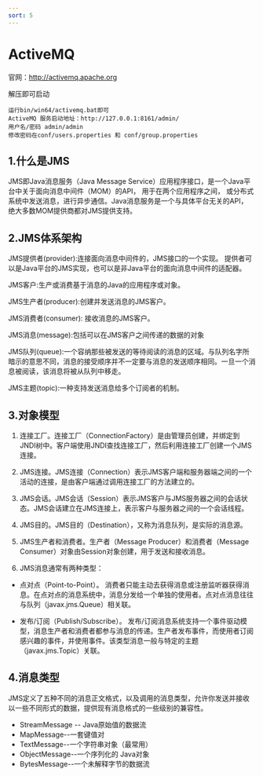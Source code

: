 ```yaml
---
sort: 5
---
```

# ActiveMQ


官网：http://activemq.apache.org

解压即可启动
```text
运行bin/win64/activemq.bat即可
ActiveMQ 服务启动地址：http://127.0.0.1:8161/admin/ 
用户名/密码 admin/admin
修改密码在conf/users.properties 和 conf/group.properties
```

## 1.什么是JMS	

JMS即Java消息服务（Java Message Service）应用程序接口，是一个Java平台中关于面向消息中间件（MOM）的API，
用于在两个应用程序之间， 或分布式系统中发送消息，进行异步通信。Java消息服务是一个与具体平台无关的API，
绝大多数MOM提供商都对JMS提供支持。

## 2.JMS体系架构

JMS提供者(provider):连接面向消息中间件的，JMS接口的一个实现。
提供者可以是Java平台的JMS实现，也可以是非Java平台的面向消息中间件的适配器。

JMS客户:生产或消费基于消息的Java的应用程序或对象。

JMS生产者(producer):创建并发送消息的JMS客户。

JMS消费者(consumer):	接收消息的JMS客户。

JMS消息(message):包括可以在JMS客户之间传递的数据的对象

JMS队列(queue):一个容纳那些被发送的等待阅读的消息的区域。与队列名字所暗示的意思不同，消息的接受顺序并不一定要与消息的发送顺序相同。一旦一个消息被阅读，该消息将被从队列中移走。

JMS主题(topic):一种支持发送消息给多个订阅者的机制。

## 3.对象模型

1. 连接工厂。连接工厂（ConnectionFactory）是由管理员创建，并绑定到JNDI树中。客户端使用JNDI查找连接工厂，然后利用连接工厂创建一个JMS连接。

2. JMS连接。JMS连接（Connection）表示JMS客户端和服务器端之间的一个活动的连接，是由客户端通过调用连接工厂的方法建立的。

3. JMS会话。JMS会话（Session）表示JMS客户与JMS服务器之间的会话状态。JMS会话建立在JMS连接上，表示客户与服务器之间的一个会话线程。

4. JMS目的。JMS目的（Destination），又称为消息队列，是实际的消息源。

5. JMS生产者和消费者。生产者（Message Producer）和消费者（Message Consumer）对象由Session对象创建，用于发送和接收消息。

6. JMS消息通常有两种类型： 
- 点对点（Point-to-Point）。
	消费者只能主动去获得消息或注册监听器获得消息。在点对点的消息系统中，消息分发给一个单独的使用者。点对点消息往往与队列（javax.jms.Queue）相关联。

- 发布/订阅（Publish/Subscribe）。
	发布/订阅消息系统支持一个事件驱动模型，消息生产者和消费者都参与消息的传递。生产者发布事件，而使用者订阅感兴趣的事件，并使用事件。该类型消息一般与特定的主题（javax.jms.Topic）关联。

## 4.消息类型

JMS定义了五种不同的消息正文格式，以及调用的消息类型，允许你发送并接收以一些不同形式的数据，提供现有消息格式的一些级别的兼容性。

- StreamMessage -- Java原始值的数据流
- MapMessage--一套键值对
- TextMessage--一个字符串对象（最常用）
- ObjectMessage--一个序列化的 Java对象
- BytesMessage--一个未解释字节的数据流
	


































